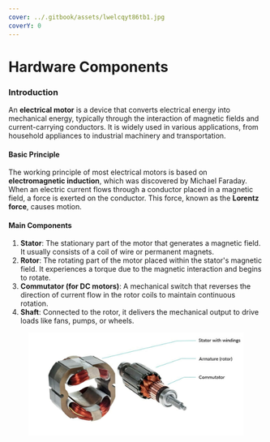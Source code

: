 ```yaml
---
cover: ../.gitbook/assets/lwelcqyt86tb1.jpg
coverY: 0
---
```


# Hardware Components

### Introduction

An **electrical motor** is a device that converts electrical energy into mechanical energy, typically through the interaction of magnetic fields and current-carrying conductors. It is widely used in various applications, from household appliances to industrial machinery and transportation.

#### Basic Principle

The working principle of most electrical motors is based on **electromagnetic induction**, which was discovered by Michael Faraday. When an electric current flows through a conductor placed in a magnetic field, a force is exerted on the conductor. This force, known as the **Lorentz force**, causes motion.

#### Main Components

1. **Stator**: The stationary part of the motor that generates a magnetic field. It usually consists of a coil of wire or permanent magnets.
2. **Rotor**: The rotating part of the motor placed within the stator's magnetic field. It experiences a torque due to the magnetic interaction and begins to rotate.
3. **Commutator (for DC motors)**: A mechanical switch that reverses the direction of current flow in the rotor coils to maintain continuous rotation.
4. **Shaft**: Connected to the rotor, it delivers the mechanical output to drive loads like fans, pumps, or wheels.

<figure><img src="../.gitbook/assets/Brushed-DC-Motor-Power-Drill-1200x576px.jpg" alt=""><figcaption></figcaption></figure>
